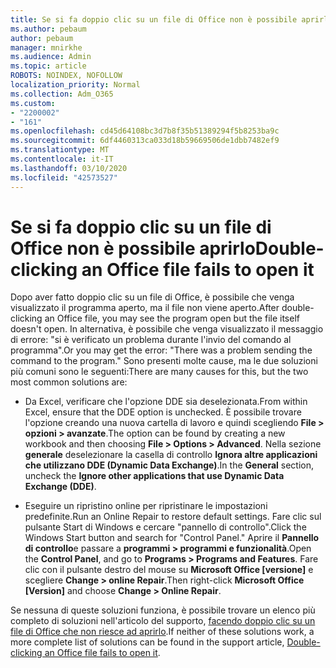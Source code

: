 ```yaml
---
title: Se si fa doppio clic su un file di Office non è possibile aprirlo
ms.author: pebaum
author: pebaum
manager: mnirkhe
ms.audience: Admin
ms.topic: article
ROBOTS: NOINDEX, NOFOLLOW
localization_priority: Normal
ms.collection: Adm_O365
ms.custom:
- "2200002"
- "161"
ms.openlocfilehash: cd45d64108bc3d7b8f35b51389294f5b8253ba9c
ms.sourcegitcommit: 6df4460313ca033d18b59669506de1dbb7482ef9
ms.translationtype: MT
ms.contentlocale: it-IT
ms.lasthandoff: 03/10/2020
ms.locfileid: "42573527"
---
```

# <a name="double-clicking-an-office-file-fails-to-open-it"></a><span data-ttu-id="046b7-102">Se si fa doppio clic su un file di Office non è possibile aprirlo</span><span class="sxs-lookup"><span data-stu-id="046b7-102">Double-clicking an Office file fails to open it</span></span>

<span data-ttu-id="046b7-103">Dopo aver fatto doppio clic su un file di Office, è possibile che venga visualizzato il programma aperto, ma il file non viene aperto.</span><span class="sxs-lookup"><span data-stu-id="046b7-103">After double-clicking an Office file, you may see the program open but the file itself doesn't open.</span></span> <span data-ttu-id="046b7-104">In alternativa, è possibile che venga visualizzato il messaggio di errore: "si è verificato un problema durante l'invio del comando al programma".</span><span class="sxs-lookup"><span data-stu-id="046b7-104">Or you may get the error: "There was a problem sending the command to the program."</span></span> <span data-ttu-id="046b7-105">Sono presenti molte cause, ma le due soluzioni più comuni sono le seguenti:</span><span class="sxs-lookup"><span data-stu-id="046b7-105">There are many causes for this, but the two most common solutions are:</span></span>

- <span data-ttu-id="046b7-106">Da Excel, verificare che l'opzione DDE sia deselezionata.</span><span class="sxs-lookup"><span data-stu-id="046b7-106">From within Excel, ensure that the DDE option is unchecked.</span></span> <span data-ttu-id="046b7-107">È possibile trovare l'opzione creando una nuova cartella di lavoro e quindi scegliendo **File > opzioni > avanzate**.</span><span class="sxs-lookup"><span data-stu-id="046b7-107">The option can be found by creating a new workbook and then choosing **File > Options > Advanced**.</span></span> <span data-ttu-id="046b7-108">Nella sezione **generale** deselezionare la casella di controllo **Ignora altre applicazioni che utilizzano DDE (Dynamic Data Exchange)**.</span><span class="sxs-lookup"><span data-stu-id="046b7-108">In the **General** section, uncheck the **Ignore other applications that use Dynamic Data Exchange (DDE)**.</span></span>

- <span data-ttu-id="046b7-109">Eseguire un ripristino online per ripristinare le impostazioni predefinite.</span><span class="sxs-lookup"><span data-stu-id="046b7-109">Run an Online Repair to restore default settings.</span></span> <span data-ttu-id="046b7-110">Fare clic sul pulsante Start di Windows e cercare "pannello di controllo".</span><span class="sxs-lookup"><span data-stu-id="046b7-110">Click the Windows Start button and search for "Control Panel."</span></span> <span data-ttu-id="046b7-111">Aprire il **Pannello di controllo**e passare a **programmi > programmi e funzionalità**.</span><span class="sxs-lookup"><span data-stu-id="046b7-111">Open the **Control Panel**, and go to **Programs > Programs and Features**.</span></span> <span data-ttu-id="046b7-112">Fare clic con il pulsante destro del mouse su **Microsoft Office [versione]** e scegliere **Change > online Repair**.</span><span class="sxs-lookup"><span data-stu-id="046b7-112">Then right-click **Microsoft Office [Version]** and choose **Change > Online Repair**.</span></span>

<span data-ttu-id="046b7-113">Se nessuna di queste soluzioni funziona, è possibile trovare un elenco più completo di soluzioni nell'articolo del supporto, [facendo doppio clic su un file di Office che non riesce ad aprirlo](https://support.office.com/article/Double-clicking-an-Office-file-fails-to-open-it-1e9c0ad9-34c8-4440-a42e-d30186b29ed6).</span><span class="sxs-lookup"><span data-stu-id="046b7-113">If neither of these solutions work, a more complete list of solutions can be found in the support article, [Double-clicking an Office file fails to open it](https://support.office.com/article/Double-clicking-an-Office-file-fails-to-open-it-1e9c0ad9-34c8-4440-a42e-d30186b29ed6).</span></span>
